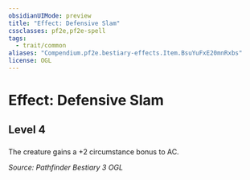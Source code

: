 ```yaml
---
obsidianUIMode: preview
title: "Effect: Defensive Slam"
cssclasses: pf2e,pf2e-spell
tags:
  - trait/common
aliases: "Compendium.pf2e.bestiary-effects.Item.BsuYuFxE20mnRxbs"
license: OGL
---
```

# Effect: Defensive Slam
## Level 4
### 






The creature gains a +2 circumstance bonus to AC.

*Source: Pathfinder Bestiary 3*
*OGL*